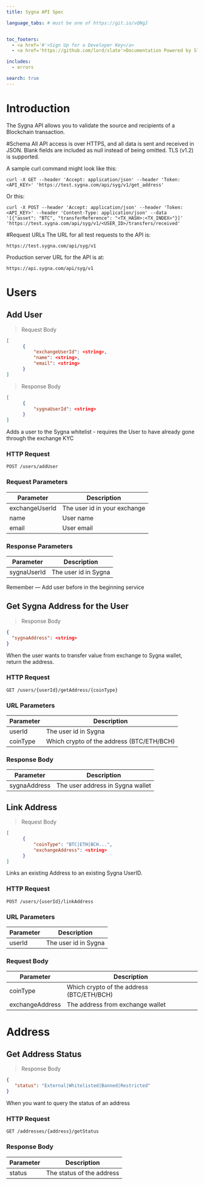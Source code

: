 ```yaml
---
title: Sygna API Spec

language_tabs: # must be one of https://git.io/vQNgJ


toc_footers:
  - <a href='#'>Sign Up for a Developer Key</a>
  - <a href='https://github.com/lord/slate'>Documentation Powered by Slate</a>

includes:
  - errors

search: true
---
```


# Introduction

The Sygna API allows you to validate the source and recipients of a Blockchain transaction.


#Schema
All API access is over HTTPS, and all data is sent and received in JSON. Blank fields are included as null instead of being omitted. TLS (v1.2) is supported.

A sample curl command might look like this:

`curl -X GET --header 'Accept: application/json' --header 'Token: <API_KEY>' 'https://test.sygna.com/api/syg/v1/get_address'`

Or this:

`curl -X POST --header 'Accept: application/json' --header 'Token: <API_KEY>' --header 'Content-Type: application/json' --data '[{"asset": "BTC", "transferReference": "<TX_HASH>:<TX_INDEX>"}]' 'https://test.sygna.com/api/syg/v1/<USER_ID>/transfers/received'`


#Request URLs
The URL for all test requests to the API is:

`https://test.sygna.com/api/syg/v1`

Production server URL for the API is at:

`https://api.sygna.com/api/syg/v1`

# Users

## Add User

> Request Body

```json
[
      {
          "exchangeUserId": <string>,
          "name": <string>,
          "email": <string>
      }
]
```

> Response Body

```json
[
      {
          "sygnaUserId": <string>
      }
]
```

Adds a user to the Sygna whitelist - requires the User to have already gone through the exchange KYC

### HTTP Request

`POST /users/addUser`

### Request Parameters

| Parameter      | Description                  |
| -------------- | ---------------------------- |
| exchangeUserId | The user id in your exchange |
| name           | User name                    |
| email          | User email                   |

### Response Parameters

| Parameter   | Description          |
| ----------- | -------------------- |
| sygnaUserId | The user id in Sygna |

<aside class="success">
Remember — Add user before in the beginning service
</aside>

## Get Sygna Address for the User

> Response Body

```json
{
  "sygnaAddress": <string>
}
```

When the user wants to transfer value from exchange to Sygna wallet, return the address.

### HTTP Request

`GET /users/{userId}/getAddress/{coinType}`

### URL Parameters

| Parameter | Description                               |
| --------- | ----------------------------------------- |
| userId    | The user id in Sygna                      |
| coinType  | Which crypto of the address (BTC/ETH/BCH) |

### Response Body

| Parameter    | Description                      |
| ------------ | -------------------------------- |
| sygnaAddress | The user address in Sygna wallet |

## Link Address

> Request Body

```json
[
      {
          "coinType": "BTC|ETH|BCH...",
          "exchangeAddress": <string>
      }
]
```

Links an existing Address to an existing Sygna UserID.

### HTTP Request

`POST /users/{userId}/linkAddress`

### URL Parameters

| Parameter | Description          |
| --------- | -------------------- |
| userId    | The user id in Sygna |

### Request Body

| Parameter       | Description                               |
| --------------- | ----------------------------------------- |
| coinType        | Which crypto of the address (BTC/ETH/BCH) |
| exchangeAddress | The address from exchange wallet          |

###

# Address

## Get Address Status

> Response Body

```json
{
   "status": "External|Whitelisted|Banned|Restricted"
}
```

When you want to query the status of an address

### HTTP Request

`GET /addresses/{address}/getStatus`

### Response Body

| Parameter | Description               |
| --------- | ------------------------- |
| status    | The status of the address |
